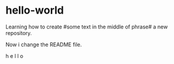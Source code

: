 # hello-world
Learning how to create #some text in the middle of phrase# a new repository.

Now i change the README file. 


h
e
l
l
o
